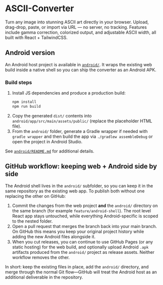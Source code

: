 # ASCII-Converter
Turn any image into stunning ASCII art directly in your browser. Upload, drag-drop, paste, or import via URL — no server, no tracking. Features include gamma correction, colorized output, and adjustable ASCII width, all built with React + TailwindCSS.

## Android version

An Android host project is available in [`android/`](android/). It wraps the existing web build inside a native shell so you can ship the converter as an Android APK.

### Build steps

1. Install JS dependencies and produce a production build:
   ```bash
   npm install
   npm run build
   ```
2. Copy the generated `dist/` contents into `android/app/src/main/assets/public/` (replace the placeholder HTML file).
3. From the `android/` folder, generate a Gradle wrapper if needed with `gradle wrapper` and then build the app via `./gradlew assembleDebug` or open the project in Android Studio.

See [`android/README.md`](android/README.md) for additional details.

## GitHub workflow: keeping web + Android side by side

The Android shell lives in the `android/` subfolder, so you can keep it in the
same repository as the existing web app. To publish both without one replacing
the other on GitHub:

1. Commit the changes from the web project **and** the `android/` directory on
   the same branch (for example `feature/android-shell`). The root level React
   app stays untouched, while everything Android-specific is scoped to the
   nested folder.
2. Open a pull request that merges the branch back into your main branch. On
   GitHub this means you keep your original project history while adding the
   new Android files alongside it.
3. When you cut releases, you can continue to use GitHub Pages (or any static
   hosting) for the web build, and optionally upload Android `.apk` artifacts
   produced from the `android/` project as release assets. Neither workflow
   removes the other.

In short: keep the existing files in place, add the `android/` directory, and
merge through the normal Git flow—GitHub will treat the Android host as an
additional deliverable in the repository.
